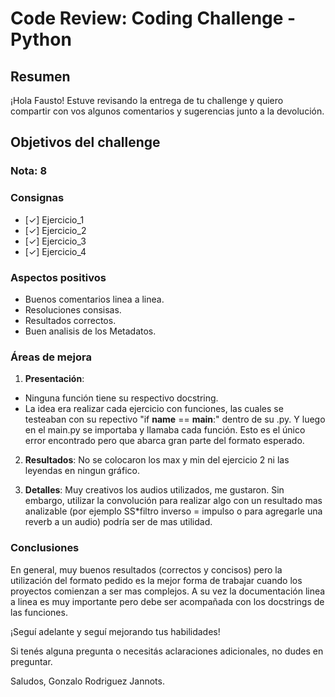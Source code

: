 # **Code Review: Coding Challenge - Python**

## Resumen

¡Hola Fausto! Estuve revisando la entrega de tu challenge y quiero compartir con vos algunos comentarios y sugerencias junto a la devolución.

## Objetivos del challenge

### Nota: 8 


### Consignas

- [✓] Ejercicio_1
- [✓] Ejercicio_2  
- [✓] Ejercicio_3
- [✓] Ejercicio_4  

### Aspectos positivos

- Buenos comentarios linea a linea.
- Resoluciones consisas.
- Resultados correctos.
- Buen analisis de los Metadatos.

### Áreas de mejora

1. **Presentación**: 
- Ninguna función tiene su respectivo docstring.
- La idea era realizar cada ejercicio con funciones, las cuales se testeaban con su repectivo "if __name__ == __main__:" dentro de su .py. Y luego en el main.py se importaba y llamaba cada función. Esto es el único error encontrado pero que abarca gran parte del formato esperado.

2. **Resultados**: No se colocaron los max y min del ejercicio 2 ni las leyendas en ningun gráfico.


3. **Detalles**: Muy creativos los audios utilizados, me gustaron. Sin embargo, utilizar la convolución para realizar algo con un resultado mas analizable (por ejemplo SS*filtro inverso = impulso o para agregarle una reverb a un audio) podría ser de mas utilidad. 


### Conclusiones

En general, muy buenos resultados (correctos y concisos) pero la utilización del formato pedido es la mejor forma de trabajar cuando los proyectos comienzan a ser mas complejos. A su vez la documentación linea a linea es muy importante pero debe ser acompañada con los docstrings de las funciones.

¡Seguí adelante y seguí mejorando tus habilidades!

Si tenés alguna pregunta o necesitás aclaraciones adicionales, no dudes en preguntar.

Saludos,
Gonzalo Rodriguez Jannots.